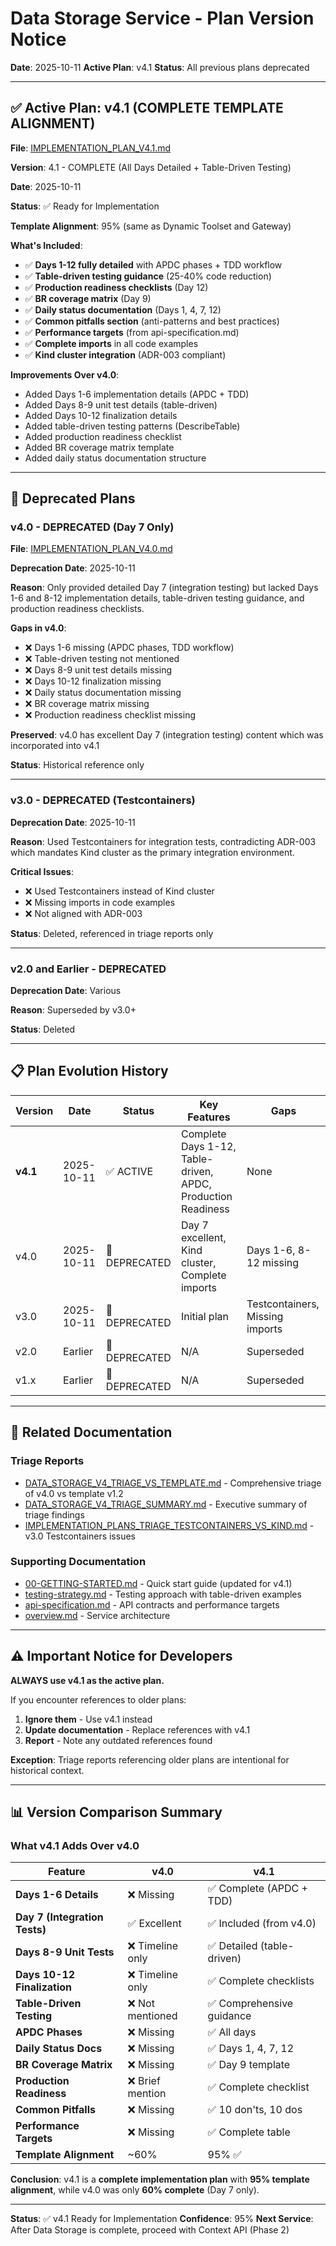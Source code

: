 # Data Storage Service - Plan Version Notice

**Date**: 2025-10-11
**Active Plan**: v4.1
**Status**: All previous plans deprecated

---

## ✅ **Active Plan: v4.1 (COMPLETE TEMPLATE ALIGNMENT)**

**File**: [IMPLEMENTATION_PLAN_V4.1.md](./IMPLEMENTATION_PLAN_V4.1.md)

**Version**: 4.1 - COMPLETE (All Days Detailed + Table-Driven Testing)

**Date**: 2025-10-11

**Status**: ✅ Ready for Implementation

**Template Alignment**: 95% (same as Dynamic Toolset and Gateway)

**What's Included**:
- ✅ **Days 1-12 fully detailed** with APDC phases + TDD workflow
- ✅ **Table-driven testing guidance** (25-40% code reduction)
- ✅ **Production readiness checklists** (Day 12)
- ✅ **BR coverage matrix** (Day 9)
- ✅ **Daily status documentation** (Days 1, 4, 7, 12)
- ✅ **Common pitfalls section** (anti-patterns and best practices)
- ✅ **Performance targets** (from api-specification.md)
- ✅ **Complete imports** in all code examples
- ✅ **Kind cluster integration** (ADR-003 compliant)

**Improvements Over v4.0**:
- Added Days 1-6 implementation details (APDC + TDD)
- Added Days 8-9 unit test details (table-driven)
- Added Days 10-12 finalization details
- Added table-driven testing patterns (DescribeTable)
- Added production readiness checklist
- Added BR coverage matrix template
- Added daily status documentation structure

---

## 🔴 **Deprecated Plans**

### v4.0 - DEPRECATED (Day 7 Only)

**File**: [IMPLEMENTATION_PLAN_V4.0.md](./IMPLEMENTATION_PLAN_V4.0.md)

**Deprecation Date**: 2025-10-11

**Reason**: Only provided detailed Day 7 (integration testing) but lacked Days 1-6 and 8-12 implementation details, table-driven testing guidance, and production readiness checklists.

**Gaps in v4.0**:
- ❌ Days 1-6 missing (APDC phases, TDD workflow)
- ❌ Table-driven testing not mentioned
- ❌ Days 8-9 unit test details missing
- ❌ Days 10-12 finalization missing
- ❌ Daily status documentation missing
- ❌ BR coverage matrix missing
- ❌ Production readiness checklist missing

**Preserved**: v4.0 has excellent Day 7 (integration testing) content which was incorporated into v4.1

**Status**: Historical reference only

---

### v3.0 - DEPRECATED (Testcontainers)

**Deprecation Date**: 2025-10-11

**Reason**: Used Testcontainers for integration tests, contradicting ADR-003 which mandates Kind cluster as the primary integration environment.

**Critical Issues**:
- ❌ Used Testcontainers instead of Kind cluster
- ❌ Missing imports in code examples
- ❌ Not aligned with ADR-003

**Status**: Deleted, referenced in triage reports only

---

### v2.0 and Earlier - DEPRECATED

**Deprecation Date**: Various

**Reason**: Superseded by v3.0+

**Status**: Deleted

---

## 📋 Plan Evolution History

| Version | Date | Status | Key Features | Gaps |
|---------|------|--------|--------------|------|
| **v4.1** | 2025-10-11 | ✅ ACTIVE | Complete Days 1-12, Table-driven, APDC, Production Readiness | None |
| v4.0 | 2025-10-11 | 🔴 DEPRECATED | Day 7 excellent, Kind cluster, Complete imports | Days 1-6, 8-12 missing |
| v3.0 | 2025-10-11 | 🔴 DEPRECATED | Initial plan | Testcontainers, Missing imports |
| v2.0 | Earlier | 🔴 DEPRECATED | N/A | Superseded |
| v1.x | Earlier | 🔴 DEPRECATED | N/A | Superseded |

---

## 🔗 Related Documentation

### Triage Reports
- [DATA_STORAGE_V4_TRIAGE_VS_TEMPLATE.md](./DATA_STORAGE_V4_TRIAGE_VS_TEMPLATE.md) - Comprehensive triage of v4.0 vs template v1.2
- [DATA_STORAGE_V4_TRIAGE_SUMMARY.md](./DATA_STORAGE_V4_TRIAGE_SUMMARY.md) - Executive summary of triage findings
- [IMPLEMENTATION_PLANS_TRIAGE_TESTCONTAINERS_VS_KIND.md](../../IMPLEMENTATION_PLANS_TRIAGE_TESTCONTAINERS_VS_KIND.md) - v3.0 Testcontainers issues

### Supporting Documentation
- [00-GETTING-STARTED.md](./00-GETTING-STARTED.md) - Quick start guide (updated for v4.1)
- [testing-strategy.md](../testing-strategy.md) - Testing approach with table-driven examples
- [api-specification.md](../api-specification.md) - API contracts and performance targets
- [overview.md](../overview.md) - Service architecture

---

## ⚠️ **Important Notice for Developers**

**ALWAYS use v4.1 as the active plan.**

If you encounter references to older plans:
1. **Ignore them** - Use v4.1 instead
2. **Update documentation** - Replace references with v4.1
3. **Report** - Note any outdated references found

**Exception**: Triage reports referencing older plans are intentional for historical context.

---

## 📊 Version Comparison Summary

### What v4.1 Adds Over v4.0

| Feature | v4.0 | v4.1 |
|---------|------|------|
| **Days 1-6 Details** | ❌ Missing | ✅ Complete (APDC + TDD) |
| **Day 7 (Integration Tests)** | ✅ Excellent | ✅ Included (from v4.0) |
| **Days 8-9 Unit Tests** | ❌ Timeline only | ✅ Detailed (table-driven) |
| **Days 10-12 Finalization** | ❌ Timeline only | ✅ Complete checklists |
| **Table-Driven Testing** | ❌ Not mentioned | ✅ Comprehensive guidance |
| **APDC Phases** | ❌ Missing | ✅ All days |
| **Daily Status Docs** | ❌ Missing | ✅ Days 1, 4, 7, 12 |
| **BR Coverage Matrix** | ❌ Missing | ✅ Day 9 template |
| **Production Readiness** | ❌ Brief mention | ✅ Complete checklist |
| **Common Pitfalls** | ❌ Missing | ✅ 10 don'ts, 10 dos |
| **Performance Targets** | ❌ Missing | ✅ Complete table |
| **Template Alignment** | ~60% | 95% ✅ |

**Conclusion**: v4.1 is a **complete implementation plan** with **95% template alignment**, while v4.0 was only **60% complete** (Day 7 only).

---

**Status**: ✅ v4.1 Ready for Implementation
**Confidence**: 95%
**Next Service**: After Data Storage is complete, proceed with Context API (Phase 2)
